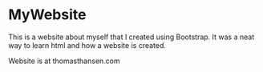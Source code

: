 # MyWebsite

This is a website about myself that I created using Bootstrap. It was a neat way to learn html and how a website is created.

Website is at thomasthansen.com

